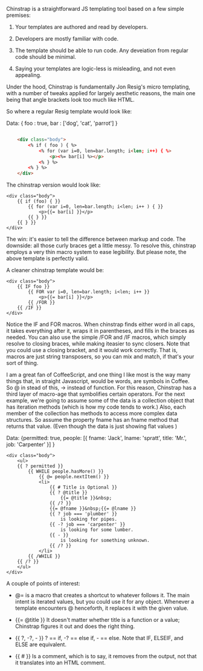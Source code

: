 Chinstrap is a straightforward JS templating tool based on a few simple premises:

1. Your templates are authored and read by developers.

2. Developers are mostly familiar with code.

3. The template should be able to run code. Any deveiation from regular code should be minimal.

4. Saying your templates are logic-less is misleading, and not even appealing.

Under the hood, Chinstrap is fundamentally Jon Resig's micro templating, with a number of tweaks applied for largely aesthetic reasons, the main one being that angle brackets look too much like HTML.

So where a regular Resig template would look like:

Data: { foo : true, bar : ['dog', 'cat', 'parrot'] }

```html

	<div class="body">
		<% if ( foo ) { %>
			<% for (var i=0, len=bar.length; i<len; i++) { %>
				<p><%= bar[i] %></p>	
			<% } %>
		<% } %>
	</div>
```

The chinstrap version would look like:

	<div class="body">
		{{ if (foo) { }}
			{{ for (var i=0, len=bar.length; i<len; i++ ) { }}
				<p>{{= bar[i] }}</p>
			{{ } }}
		{{ } }}
	</div>

The win: it's easier to tell the difference between markup and code. The downside: all those curly braces get a little messy. To resolve this, chinstrap employs a very thin macro system to ease legibility. But please note, the above template is perfectly valid.

A cleaner chinstrap template would be:

	<div class="body">
		{{ IF foo }}
			{{ FOR var i=0, len=bar.length; i<len; i++ }}
				<p>{{= bar[i] }}</p>
			{{ /FOR }}
		{{ /IF }}
	</div>

Notice the IF and FOR macros. When chinstrap finds either word in all caps, it takes everything after it, wraps it in parentheses, and fills in the braces as needed. You can also use the simple /FOR and /IF macros, which simply resolve to closing braces, while making iteasier to sync closers. Note that you could use a closing bracket, and it would work correctly. That is, macros are just string transposers, so you can mix and match, if that's your sort of thing.

I am a great fan of CoffeeScript, and one thing I like most is the way many things that, in straight Javascript, would be words, are symbols in Coffee. So @ in stead of this, -> instead of function. For this reason, Chinstrap has a third layer of macro-age that symbolifies certain operators. For the next example, we're going to assume some of the data is a collection object that has iteration methods (which is how my code tends to work.) Also, each member of the collection has methods to access more complex data structures. So assume the property fname has an fname method that returns that value. (Even though the data is just showing flat values )

Data: {permitted: true, people: [{ fname: 'Jack', lname: 'spratt', title: 'Mr.', job: 'Carpenter' }] }

	<div class="body">
		<ul>
		{{ ? permitted }}
			{{ WHILE people.hasMore() }}
				{{ @= people.nextItem() }}
				<li>
					{{ # Title is Optional }}
					{{ ? @title }}
						{{= @title }}&nbsp;
					{{ /? }}
					{{= @fname }}&nbsp;{{= @lname }}
					{{ ? job === 'plumber' }}
						is looking for pipes.
					{{ -? job === 'carpenter' }}
						is looking for some lumber.
					{{ - }}
						is looking for something unknown.
					{{ /? }}
				</li>
			{{ /WHILE }}
		{{ /? }}
		</ul>
	</div>

A couple of points of interest:

  * @= is a macro that creates a shortcut to whatever follows it. The main intent is iterated values, but you could use it for any object. Whenever a template encounters @ henceforth, it replaces it with the given value.

  * {{= @title }} It doesn't matter whether title is a function or a value; Chinstrap figures it out and does the right thing.

  * {{ ?, -?, - }} ? == if, -? == else if, - == else. Note that IF, ELSEIF, and ELSE are equivalent.

  * {{ # }} Is a comment, which is to say, it removes from the output, not that it translates into an HTML comment.






